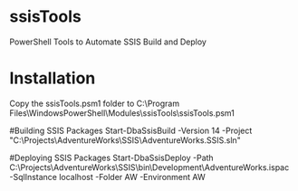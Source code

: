 # ssisTools
PowerShell Tools to Automate SSIS Build and Deploy

# Installation

Copy the ssisTools.psm1 folder to 
C:\Program Files\WindowsPowerShell\Modules\ssisTools\ssisTools.psm1

#Building SSIS Packages
Start-DbaSsisBuild -Version 14 -Project "C:\Projects\AdventureWorks\SSIS\AdventureWorks.SSIS.sln"

#Deploying SSIS Packages
Start-DbaSsisDeploy  -Path C:\Projects\AdventureWorks\SSIS\bin\Development\AdventureWorks.ispac  -SqlInstance localhost -Folder AW -Environment AW
